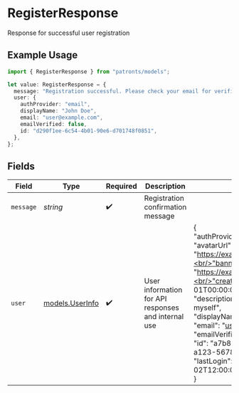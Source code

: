 # RegisterResponse

Response for successful user registration

## Example Usage

```typescript
import { RegisterResponse } from "patronts/models";

let value: RegisterResponse = {
  message: "Registration successful. Please check your email for verification.",
  user: {
    authProvider: "email",
    displayName: "John Doe",
    email: "user@example.com",
    emailVerified: false,
    id: "d290f1ee-6c54-4b01-90e6-d701748f0851",
  },
};
```

## Fields

| Field                                                                                                                                                                                                                                                                                                                                                                  | Type                                                                                                                                                                                                                                                                                                                                                                   | Required                                                                                                                                                                                                                                                                                                                                                               | Description                                                                                                                                                                                                                                                                                                                                                            | Example                                                                                                                                                                                                                                                                                                                                                                |
| ---------------------------------------------------------------------------------------------------------------------------------------------------------------------------------------------------------------------------------------------------------------------------------------------------------------------------------------------------------------------- | ---------------------------------------------------------------------------------------------------------------------------------------------------------------------------------------------------------------------------------------------------------------------------------------------------------------------------------------------------------------------- | ---------------------------------------------------------------------------------------------------------------------------------------------------------------------------------------------------------------------------------------------------------------------------------------------------------------------------------------------------------------------- | ---------------------------------------------------------------------------------------------------------------------------------------------------------------------------------------------------------------------------------------------------------------------------------------------------------------------------------------------------------------------- | ---------------------------------------------------------------------------------------------------------------------------------------------------------------------------------------------------------------------------------------------------------------------------------------------------------------------------------------------------------------------- |
| `message`                                                                                                                                                                                                                                                                                                                                                              | *string*                                                                                                                                                                                                                                                                                                                                                               | :heavy_check_mark:                                                                                                                                                                                                                                                                                                                                                     | Registration confirmation message                                                                                                                                                                                                                                                                                                                                      |                                                                                                                                                                                                                                                                                                                                                                        |
| `user`                                                                                                                                                                                                                                                                                                                                                                 | [models.UserInfo](../models/userinfo.md)                                                                                                                                                                                                                                                                                                                               | :heavy_check_mark:                                                                                                                                                                                                                                                                                                                                                     | User information for API responses and internal use                                                                                                                                                                                                                                                                                                                    | {<br/>"authProvider": "email",<br/>"avatarUrl": "https://example.com/avatar.jpg",<br/>"banner": "https://example.com/banner.jpg",<br/>"createdAt": "2023-01-01T00:00:00",<br/>"description": "A brief bio about myself",<br/>"displayName": "John Doe",<br/>"email": "user@example.com",<br/>"emailVerified": true,<br/>"id": "a7b8c9d0-1234-5678-a123-567890123456",<br/>"lastLogin": "2023-01-02T12:00:00"<br/>} |
